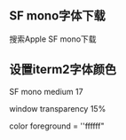 ## SF mono字体下载

搜索Apple SF mono下载

## 设置iterm2字体颜色

SF mono  medium 17

window transparency 15%

color foreground = ''ffffff"

